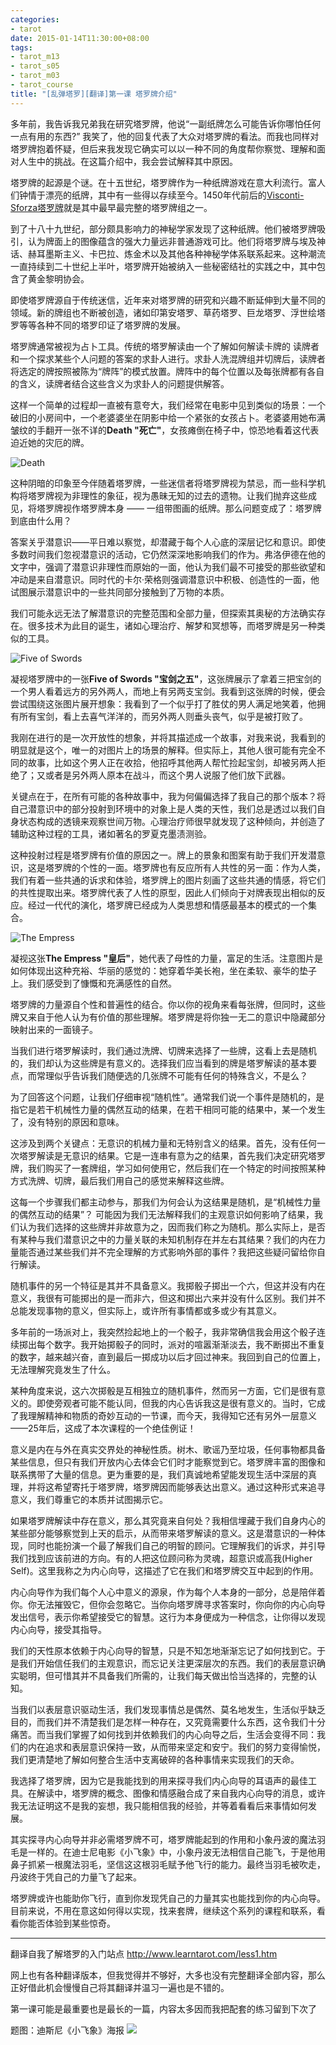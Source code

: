 ```yaml
---
categories:
- tarot
date: 2015-01-14T11:30:00+08:00
tags:
- tarot_m13
- tarot_s05
- tarot_m03
- tarot_course
title: "[乱弹塔罗][翻译]第一课 塔罗牌介绍"
---
```


多年前，我告诉我兄弟我在研究塔罗牌，他说“一副纸牌怎么可能告诉你哪怕任何一点有用的东西?” 我笑了，他的回复代表了大众对塔罗牌的看法。而我也同样对塔罗牌抱着怀疑，但后来我发现它确实可以以一种不同的角度帮你察觉、理解和面对人生中的挑战。在这篇介绍中，我会尝试解释其中原因。

塔罗牌的起源是个谜。在十五世纪，塔罗牌作为一种纸牌游戏在意大利流行。富人们钟情于漂亮的纸牌，其中有一些得以存续至今。1450年代前后的[Visconti-Sforza塔罗牌](http://en.wikipedia.org/wiki/Visconti-Sforza_tarot_deck)就是其中最早最完整的塔罗牌组之一。

<!--more-->

到了十八十九世纪，部分颇具影响力的神秘学家发现了这种纸牌。他们被塔罗牌吸引，认为牌面上的图像蕴含的强大力量远非普通游戏可比。他们将塔罗牌与埃及神话、赫耳墨斯主义、卡巴拉、炼金术以及其他各种神秘学体系联系起来。这种潮流一直持续到二十世纪上半叶，塔罗牌开始被纳入一些秘密结社的实践之中，其中包含了黄金黎明协会。

即使塔罗牌源自于传统迷信，近年来对塔罗牌的研究和兴趣不断延伸到大量不同的领域。新的牌组也不断被创造，诸如印第安塔罗、草药塔罗、巨龙塔罗、浮世绘塔罗等等各种不同的塔罗印证了塔罗牌的发展。

塔罗牌通常被视为占卜工具。传统的塔罗解读由一个了解如何解读卡牌的
读牌者和一个探求某些个人问题的答案的求卦人进行。求卦人洗混牌组并切牌后，读牌者将选定的牌按照被陈为“牌阵”的模式放置。牌阵中的每个位置以及每张牌都有各自的含义，读牌者结合这些含义为求卦人的问题提供解答。

这样一个简单的过程却一直被有意夸大，我们经常在电影中见到类似的场景：一个破旧的小房间中，一个老婆婆坐在阴影中给一个紧张的女孩占卜。老婆婆用她布满皱纹的手翻开一张不详的**Death "死亡"**，女孩瘫倒在椅子中，惊恐地看着这代表迫近她的灾厄的牌。

![Death](/img/2015-q1/maj13s.gif)

这种阴暗的印象至今伴随着塔罗牌，一些迷信者将塔罗牌视为禁忌，而一些科学机构将塔罗牌视为非理性的象征，视为愚昧无知的过去的遗物。让我们抛弃这些成见，将塔罗牌视作塔罗牌本身 —— 一组带图画的纸牌。那么问题变成了：塔罗牌到底由什么用？

答案关乎潜意识——平日难以察觉，却潜藏于每个人心底的深层记忆和意识。即使多数时间我们忽视潜意识的活动，它仍然深深地影响我们的作为。弗洛伊德在他的文字中，强调了潜意识非理性而原始的一面，他认为我们最不可接受的那些欲望和冲动是来自潜意识。同时代的卡尔·荣格则强调潜意识中积极、创造性的一面，他试图展示潜意识中的一些共同部分接触到了万物的本质。

我们可能永远无法了解潜意识的完整范围和全部力量，但探索其奥秘的方法确实存在。很多技术为此目的诞生，诸如心理治疗、解梦和冥想等，而塔罗牌是另一种类似的工具。

![Five of Swords](/img/2015-q1/s5s.gif)

凝视塔罗牌中的一张**Five of Swords "宝剑之五"**，这张牌展示了拿着三把宝剑的一个男人看着远方的另外两人，而地上有另两支宝剑。我看到这张牌的时候，便会尝试围绕这张图片展开想象：我看到了一个似乎打了胜仗的男人满足地笑着，他拥有所有宝剑，看上去喜气洋洋的，而另外两人则垂头丧气，似乎是被打败了。

我刚在进行的是一次开放性的想象，并将其描述成一个故事，对我来说，我看到的明显就是这个，唯一的对图片上的场景的解释。但实际上，其他人很可能有完全不同的故事，比如这个男人正在收拾，他招呼其他两人帮忙捡起宝剑，却被另两人拒绝了；又或者是另外两人原本在战斗，而这个男人说服了他们放下武器。

关键点在于，在所有可能的各种故事中，我为何偏偏选择了我自己的那个版本？将自己潜意识中的部分投射到环境中的对象上是人类的天性，我们总是透过以我们自身状态构成的透镜来观察世间万物。心理治疗师很早就发现了这种倾向，并创造了辅助这种过程的工具，诸如著名的罗夏克墨渍测验。

这种投射过程是塔罗牌有价值的原因之一。牌上的景象和图案有助于我们开发潜意识，这是塔罗牌的个性的一面。塔罗牌也有反应所有人共性的另一面：作为人类，我们有着一些共通的诉求和体验，塔罗牌上的图片刻画了这些共通的情感，将它们的共性提取出来。塔罗牌代表了人性的原型，因此人们倾向于对牌表现出相似的反应。经过一代代的演化，塔罗牌已经成为人类思想和情感最基本的模式的一个集合。

![The Empress](/img/2015-q1/maj03s.gif)

凝视这张**The Empress "皇后"**，她代表了母性的力量，富足的生活。注意图片是如何体现出这种充裕、华丽的感觉的：她穿着华美长袍，坐在柔软、豪华的垫子上。我们感受到了慷慨和充满感性的自然。

塔罗牌的力量源自个性和普遍性的结合。你以你的视角来看每张牌，但同时，这些牌又来自于他人认为有价值的那些理解。塔罗牌是将你独一无二的意识中隐藏部分映射出来的一面镜子。

当我们进行塔罗解读时，我们通过洗牌、切牌来选择了一些牌，这看上去是随机的，我们却认为这些牌是有意义的。选择我们应当看到的牌是塔罗解读的基本要点，而常理似乎告诉我们随便选的几张牌不可能有任何的特殊含义，不是么？

为了回答这个问题，让我们仔细审视“随机性”。通常我们说一个事件是随机的，是指它是若干机械性力量的偶然互动的结果，在若干相同可能的结果中，某一个发生了，没有特别的原因和意味。

这涉及到两个关键点：无意识的机械力量和无特别含义的结果。首先，没有任何一次塔罗解读是无意识的结果。它是一连串有意为之的结果，首先我们决定研究塔罗牌，我们购买了一套牌组，学习如何使用它，然后我们在一个特定的时间按照某种方式洗牌、切牌，最后我们用自己的感觉来解释这些牌。

这每一个步骤我们都主动参与，那我们为何会认为这结果是随机，是“机械性力量的偶然互动的结果”？ 可能因为我们无法解释我们的主观意识如何影响了结果，我们认为我们选择的这些牌并非故意为之，因而我们称之为随机。那么实际上，是否有某种与我们潜意识之中的力量关联的未知机制存在并左右其结果？我们的内在力量能否通过某些我们并不完全理解的方式影响外部的事件？我把这些疑问留给你自行解读。

随机事件的另一个特征是其并不具备意义。我掷骰子掷出一个六，但这并没有内在意义，我很有可能掷出的是一而非六，但这和掷出六来并没有什么区别。我们并不总能发现事物的意义，但实际上，或许所有事情都或多或少有其意义。

多年前的一场派对上，我突然捡起地上的一个骰子，我非常确信我会用这个骰子连续掷出每个数字。我开始掷骰子的同时，派对的喧嚣渐渐淡去，我不断掷出不重复的数字，越来越兴奋，直到最后一掷成功以后才回过神来。我回到自己的位置上，无法理解究竟发生了什么。

某种角度来说，这六次掷骰是互相独立的随机事件，然而另一方面，它们是很有意义的。即使旁观者可能不能认同，但我的内心告诉我这是很有意义的。当时，它成了我理解精神和物质的奇妙互动的一节课，而今天，我得知它还有另外一层意义——25年后，这成了本次课程的一个绝佳例证！

意义是内在与外在真实交界处的神秘性质。树木、歌谣乃至垃圾，任何事物都具备某些信息，但只有我们开放内心去体会它们时才能察觉到它。塔罗牌丰富的图像和联系携带了大量的信息。更为重要的是，我们真诚地希望能发现生活中深层的真理，并将这希望寄托于塔罗牌，塔罗牌因而能够表达出意义。通过这种形式来追寻意义，我们尊重它的本质并试图揭示它。

如果塔罗牌解读中存在意义，那么其究竟来自何处？我相信埋藏于我们自身内心的某些部分能够察觉到上天的启示，从而带来塔罗解读的意义。这是潜意识的一种体现，同时也能扮演一个最了解我们自己的明智的顾问。它理解我们的诉求，并引导我们找到应该前进的方向。有的人把这位顾问称为灵魂，超意识或高我(Higher Self)。这里我称之为内心向导，这描述了它在我们和塔罗牌交互中起到的作用。

内心向导作为我们每个人心中意义的源泉，作为每个人本身的一部分，总是陪伴着你。你无法摧毁它，但你会忽略它。当你向塔罗牌寻求答案时，你向你的内心向导发出信号，表示你希望接受它的智慧。这行为本身便成为一种信念，让你得以发现内心向导，接受其指导。

我们的天性原本依赖于内心向导的智慧，只是不知怎地渐渐忘记了如何找到它。于是我们开始信任我们的主观意识，而忘记关注更深层次的东西。我们的表层意识确实聪明，但可惜其并不具备我们所需的，让我们每天做出恰当选择的，完整的认知。

当我们以表层意识驱动生活，我们发现事情总是偶然、莫名地发生，生活似乎缺乏目的，而我们并不清楚我们是怎样一种存在，又究竟需要什么东西，这令我们十分痛苦。而当我们掌握了如何找到并依赖我们的内心向导之后，生活会变得不同：我们的内在追求和表层意识保持一致，从而带来坚定和安宁。我们的努力变得愉悦，我们更清楚地了解如何整合生活中支离破碎的各种事情来实现我们的天命。

我选择了塔罗牌，因为它是我能找到的用来探寻我们内心向导的耳语声的最佳工具。在解读中，塔罗牌的概念、图像和情感融合成了来自我内心向导的消息，或许我无法证明这不是我的妄想，我只能相信我的经验，并等着看看后来事情如何发展。

其实探寻内心向导并非必需塔罗牌不可，塔罗牌能起到的作用和小象丹波的魔法羽毛是一样的。在迪士尼电影《小飞象》中，小象丹波无法相信自己能飞，于是他用鼻子抓紧一根魔法羽毛，坚信这这根羽毛赋予他飞行的能力。最终当羽毛被吹走，丹波终于凭自己的力量飞了起来。

塔罗牌或许也能助你飞行，直到你发现凭自己的力量其实也能找到你的内心向导。目前来说，不用在意这如何得以实现，找来套牌，继续这个系列的课程和联系，看看你能否体验到某些惊奇。

--------

翻译自我了解塔罗的入门站点 <http://www.learntarot.com/less1.htm>

网上也有各种翻译版本，但我觉得并不够好，大多也没有完整翻译全部内容，那么正好借此机会慢慢自己将其翻译并温习一遍也是不错的。

第一课可能是最重要也是最长的一篇，内容太多因而我把配套的练习留到下次了

题图：迪斯尼《小飞象》海报
![](/img/2015-q1/dumbo.jpg)
